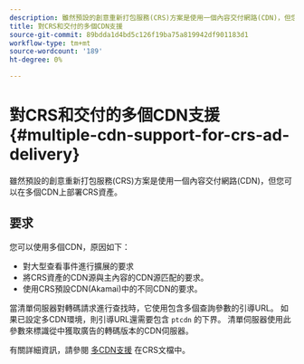 ```yaml
---
description: 雖然預設的創意重新打包服務(CRS)方案是使用一個內容交付網路(CDN)，但您可以在多個CDN上部署CRS資產。
title: 對CRS和交付的多個CDN支援
source-git-commit: 89bdda1d4bd5c126f19ba75a819942df901183d1
workflow-type: tm+mt
source-wordcount: '189'
ht-degree: 0%

---
```



# 對CRS和交付的多個CDN支援 {#multiple-cdn-support-for-crs-ad-delivery}

雖然預設的創意重新打包服務(CRS)方案是使用一個內容交付網路(CDN)，但您可以在多個CDN上部署CRS資產。

## 要求

您可以使用多個CDN，原因如下：

* 對大型查看事件進行擴展的要求
* 將CRS資產的CDN源與主內容的CDN源匹配的要求。
* 使用CRS預設CDN(Akamai)中的不同CDN的要求。

當清單伺服器對轉碼請求進行查找時，它使用包含多個查詢參數的引導URL。 如果已設定多CDN環境，則引導URL還需要包含 `ptcdn` 的下界。 清單伺服器使用此參數來標識從中獲取廣告的轉碼版本的CDN伺服器。

有關詳細資訊，請參閱 [多CDN支援](../../~old-creative-repackaging-service/multi-cdn-supportt.md) 在CRS文檔中。

